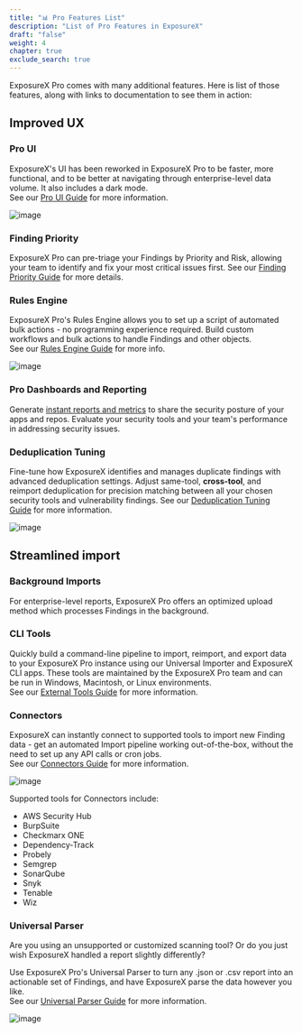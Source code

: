 ```yaml
---
title: "📊 Pro Features List"
description: "List of Pro Features in ExposureX"
draft: "false"
weight: 4
chapter: true
exclude_search: true
---
```


ExposureX Pro comes with many additional features.  Here is list of those features, along with links to documentation to see them in action:

## Improved UX

### Pro UI
ExposureX's UI has been reworked in ExposureX Pro to be faster, more functional, and to be better at navigating through enterprise-level data volume.  It also includes a dark mode.  
See our [Pro UI Guide](../ui_pro_vs_os) for more information.

![image](images/enabling_deduplication_within_an_engagement_2.png)

### Finding Priority
ExposureX Pro can pre-triage your Findings by Priority and Risk, allowing your team to identify and fix your most critical issues first.
See our [Finding Priority Guide](/en/working_with_findings/finding_priority/) for more details.

### Rules Engine
ExposureX Pro's Rules Engine allows you to set up a script of automated bulk actions - no programming experience required.
Build custom workflows and bulk actions to handle Findings and other objects.  
See our [Rules Engine Guide](/en/customize_dojo/rules_engine) for more info.

![image](images/rules_engine_4.png)

### Pro Dashboards and Reporting
Generate [instant reports and metrics](../ui_pro_vs_os/#new-dashboards) to share the security posture of your apps and repos.  Evaluate your security tools and your team's performance in addressing security issues.

### Deduplication Tuning
Fine-tune how ExposureX identifies and manages duplicate findings with advanced deduplication settings. Adjust same-tool, **cross-tool**, and reimport deduplication for precision matching between all your chosen security tools and vulnerability findings.
See our [Deduplication Tuning Guide](/en/working_with_findings/finding_deduplication/tune_deduplication/) for more information.

![image](images/deduplication_tuning.png)

## Streamlined import

### Background Imports
For enterprise-level reports, ExposureX Pro offers an optimized upload method which processes Findings in the background.

### CLI Tools
Quickly build a command-line pipeline to import, reimport, and export data to your ExposureX Pro instance using our Universal Importer and ExposureX CLI apps.  These tools are maintained by the ExposureX Pro team and can be run in Windows, Macintosh, or Linux environments.  
See our [External Tools Guide](/en/connecting_your_tools/external_tools/) for more information.

### Connectors
ExposureX can instantly connect to supported tools to import new Finding data - get an automated Import pipeline working out-of-the-box, without the need to set up any API calls or cron jobs.  
See our [Connectors Guide](/en/connecting_your_tools/connectors/about_connectors/) for more information.

![image](images/add_edit_connectors_2.png)

Supported tools for Connectors include:

* AWS Security Hub
* BurpSuite
* Checkmarx ONE
* Dependency-Track
* Probely
* Semgrep
* SonarQube
* Snyk
* Tenable
* Wiz

### Universal Parser
Are you using an unsupported or customized scanning tool?  Or do you just wish ExposureX handled a report slightly differently?

Use ExposureX Pro's Universal Parser to turn any .json or .csv report into an actionable set of Findings, and have ExposureX parse the data however you like.  
See our [Universal Parser Guide](/en/connecting_your_tools/parsers/universal_parser/) for more information.

![image](images/universal_parser_3.png)
